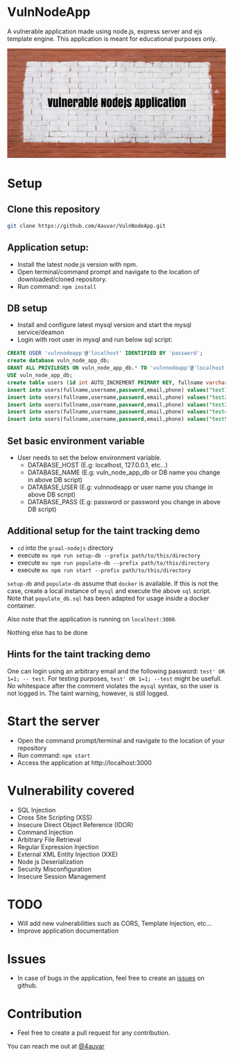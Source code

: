 # VulnNodeApp
A vulnerable application made using node.js, express server and ejs template engine. This application is meant for educational purposes only. 

![VulnNodeApp](https://github.com/4auvar/VulnNodeApp/blob/master/vulnnodeapp.png)

# Setup
## Clone this repository

```bash
git clone https://github.com/4auvar/VulnNodeApp.git
```

## Application setup:
- Install the latest node.js version with npm.
- Open terminal/command prompt and navigate to the location of downloaded/cloned repository.
- Run command: `npm install`
 
## DB setup
- Install and configure latest mysql version and start the mysql service/deamon
- Login with root user in mysql and run below sql script:

```sql
CREATE USER 'vulnnodeapp'@'localhost' IDENTIFIED BY 'password';
create database vuln_node_app_db;
GRANT ALL PRIVILEGES ON vuln_node_app_db.* TO 'vulnnodeapp'@'localhost';
USE vuln_node_app_db;
create table users (id int AUTO_INCREMENT PRIMARY KEY, fullname varchar(255), username varchar(255),password varchar(255), email varchar(255), phone varchar(255), profilepic varchar(255));
insert into users(fullname,username,password,email,phone) values("test1","test1","test1","test1@test.com","976543210");
insert into users(fullname,username,password,email,phone) values("test2","test2","test2","test2@test.com","9887987541");
insert into users(fullname,username,password,email,phone) values("test3","test3","test3","test3@test.com","9876987611");
insert into users(fullname,username,password,email,phone) values("test4","test4","test4","test4@test.com","9123459876");
insert into users(fullname,username,password,email,phone) values("test5","test5","test5","test5@test.com","7893451230");
```

## Set basic environment variable
- User needs to set the below environment variable.
    * DATABASE_HOST (E.g: localhost, 127.0.0.1, etc...)
    * DATABASE_NAME (E.g: vuln_node_app_db or DB name you change in above DB script)
    * DATABASE_USER (E.g: vulnnodeapp or user name you change in above DB script)
    * DATABASE_PASS (E.g: password or password you change in above DB script)

## Additional setup for the taint tracking demo
- `cd` into the `graal-nodejs` directory
- execute `mx npm run setup-db --prefix path/to/this/directory`
- execute `mx npm run populate-db --prefix path/to/this/directory`
- execute `mx npm run start --prefix path/to/this/directory`

`setup-db` and `populate-db` assume that `docker` is available. If this is not the case, create a local instance of
`mysql` and execute the above `sql` script. Note that `populate_db.sql` has been adapted for usage inside a docker container.

Also note that the application is running on `localhost:3000`.

Nothing else has to be done

## Hints for the taint tracking demo
One can login using an arbitrary email and the following password: `test' OR 1=1; -- test`.
For testing purposes, `test' OR 1=1; --test` might be usefull. No whitespace after the comment
violates the `mysql` syntax, so the user is not logged in. The taint warning, however, is still logged.

# Start the server
- Open the command prompt/terminal and navigate to the location of your repository
- Run command: `npm start`
- Access the application at http://localhost:3000

# Vulnerability covered
- SQL Injection
- Cross Site Scripting (XSS)
- Insecure Direct Object Reference (IDOR)
- Command Injection
- Arbitrary File Retrieval
- Regular Expression Injection
- External XML Entity Injection (XXE)
- Node js Deserialization
- Security Misconfiguration
- Insecure Session Management

# TODO
- Will add new vulnerabilities such as CORS, Template Injection, etc...
- Improve application documentation

# Issues
- In case of bugs in the application, feel free to create an [issues](https://github.com/4auvar/VulnNodeApp/issues) on github.

# Contribution
- Feel free to create a pull request for any contribution.


You can reach me out at [@4auvar](https://twitter.com/4auvar)